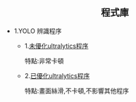 ## <div align="center">程式庫</div>
 - 1.YOLO 辨識程序
   - 1.[未優化ultralytics程序](./code/python/unopt-ultralytics.py)
        
        特點:非常卡頓
   - 2.[已優化ultralytics程序](./code/python/opt-ultralytics.py)

        特點:畫面絲滑,不卡頓,不影響其他程序